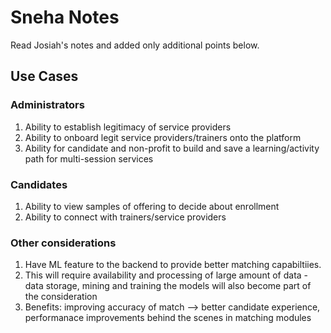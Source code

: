 
# Sneha Notes
Read Josiah's notes and added only additional points below. 

## Use Cases

### Administrators
1. Ability to establish legitimacy of service providers
2. Ability to onboard legit service providers/trainers onto the platform
3. Ability for candidate and non-profit to build and save a learning/activity path for multi-session services

### Candidates
1. Ability to view samples of offering to decide about enrollment
2. Ability to connect with trainers/service providers

### Other considerations
1. Have ML feature to the backend to provide better matching capabiltiies. 
2. This will require availability and processing of large amount of data - data storage, mining and training the models will also become part of the consideration
3. Benefits: improving accuracy of match --> better candidate experience, performanace improvements behind the scenes in matching modules

